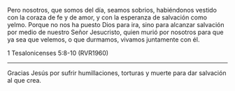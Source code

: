 
Pero nosotros, que somos del día, seamos sobrios, habiéndonos vestido con la
coraza de fe y de amor, y con la esperanza de salvación como yelmo. 
Porque no nos ha puesto Dios para ira, sino para alcanzar salvación por 
medio de nuestro Señor Jesucristo, quien murió por nosotros para que 
ya sea que velemos, o que durmamos, vivamos juntamente con él.

1 Tesalonicenses 5:8-10 (RVR1960)

----

Gracias Jesús por sufrir humillaciones, torturas y muerte para dar
salvación al que crea.

